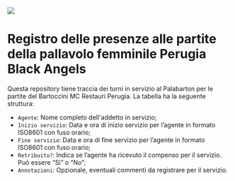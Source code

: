 ![](https://blackangelsperugia.it/wp-content/uploads/2024/09/LogoBlackAngels.png)

# Registro delle presenze alle partite della pallavolo femminile Perugia Black Angels

Questa repository tiene traccia dei turni in servizio al Palabarton per le partite del Bartoccini MC Restauri Perugia. La tabella ha la seguente struttura:
- `Agente`: Nome completo dell'addetto in servizio;
- `Inizio servizio`: Data e ora di inizio servizio per l’agente in formato ISO8601 con fuso orario;
- `Fine servizio`: Data e ora di fine servizio per l’agente in formato ISO8601 con fuso orario;
- `Retribuito?`: Indica se l’agente ha ricevuto il compenso per il servizio. Può essere “Sì” o “No”;
- `Annotazioni`: Opzionale, eventuali commenti da registrare per il servizio.
